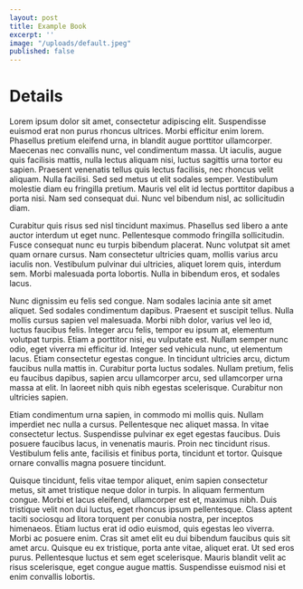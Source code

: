 ```yaml
---
layout: post
title: Example Book
excerpt: ''
image: "/uploads/default.jpeg"
published: false
---
```

# Details

Lorem ipsum dolor sit amet, consectetur adipiscing elit. Suspendisse euismod erat non purus rhoncus ultrices. Morbi efficitur enim lorem. Phasellus pretium eleifend urna, in blandit augue porttitor ullamcorper. Maecenas nec convallis nunc, vel condimentum massa. Ut iaculis, augue quis facilisis mattis, nulla lectus aliquam nisi, luctus sagittis urna tortor eu sapien. Praesent venenatis tellus quis lectus facilisis, nec rhoncus velit aliquam. Nulla facilisi. Sed sed metus ut elit sodales semper. Vestibulum molestie diam eu fringilla pretium. Mauris vel elit id lectus porttitor dapibus a porta nisi. Nam sed consequat dui. Nunc vel bibendum nisl, ac sollicitudin diam.

Curabitur quis risus sed nisl tincidunt maximus. Phasellus sed libero a ante auctor interdum ut eget nunc. Pellentesque commodo fringilla sollicitudin. Fusce consequat nunc eu turpis bibendum placerat. Nunc volutpat sit amet quam ornare cursus. Nam consectetur ultricies quam, mollis varius arcu iaculis non. Vestibulum pulvinar dui ultricies, aliquet lorem quis, interdum sem. Morbi malesuada porta lobortis. Nulla in bibendum eros, et sodales lacus.

Nunc dignissim eu felis sed congue. Nam sodales lacinia ante sit amet aliquet. Sed sodales condimentum dapibus. Praesent et suscipit tellus. Nulla mollis cursus sapien vel malesuada. Morbi nibh dolor, varius vel leo id, luctus faucibus felis. Integer arcu felis, tempor eu ipsum at, elementum volutpat turpis. Etiam a porttitor nisi, eu vulputate est. Nullam semper nunc odio, eget viverra mi efficitur id. Integer sed vehicula nunc, ut elementum lacus. Etiam consectetur egestas congue. In tincidunt ultricies arcu, dictum faucibus nulla mattis in. Curabitur porta luctus sodales. Nullam pretium, felis eu faucibus dapibus, sapien arcu ullamcorper arcu, sed ullamcorper urna massa at elit. In laoreet nibh quis nibh egestas scelerisque. Curabitur non ultricies sapien.

Etiam condimentum urna sapien, in commodo mi mollis quis. Nullam imperdiet nec nulla a cursus. Pellentesque nec aliquet massa. In vitae consectetur lectus. Suspendisse pulvinar ex eget egestas faucibus. Duis posuere faucibus lacus, in venenatis mauris. Proin nec tincidunt risus. Vestibulum felis ante, facilisis et finibus porta, tincidunt et tortor. Quisque ornare convallis magna posuere tincidunt.

Quisque tincidunt, felis vitae tempor aliquet, enim sapien consectetur metus, sit amet tristique neque dolor in turpis. In aliquam fermentum congue. Morbi et lacus eleifend, ullamcorper est et, maximus nibh. Duis tristique velit non dui luctus, eget rhoncus ipsum pellentesque. Class aptent taciti sociosqu ad litora torquent per conubia nostra, per inceptos himenaeos. Etiam luctus erat id odio euismod, quis egestas leo viverra. Morbi ac posuere enim. Cras sit amet elit eu dui bibendum faucibus quis sit amet arcu. Quisque eu ex tristique, porta ante vitae, aliquet erat. Ut sed eros purus. Pellentesque luctus et sem eget scelerisque. Mauris blandit velit ac risus scelerisque, eget congue augue mattis. Suspendisse euismod nisi et enim convallis lobortis.
